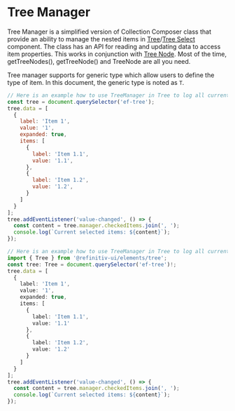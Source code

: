 <!-- 
title: Tree Manager
location: ./custom-components/utils/tree-manager
type: page
layout: default
-->

# Tree Manager

Tree Manager is a simplified version of Collection Composer class that provide an ability to manage the nested items in [Tree](/elements/tree)/[Tree Select](/elements/tree-select) component. The class has an API for reading and updating data to access item properties. This works in conjunction with [Tree Node](/custom-components/utils/tree-node). Most of the time, getTreeNodes(), getTreeNode() and TreeNode are all you need.

Tree manager supports for generic type which allow users to define the type of item. In this document, the generic type is noted as `T`.

```javascript
// Here is an example how to use TreeManager in Tree to log all current selected items.
const tree = document.querySelector('ef-tree');
tree.data = [
  {
    label: 'Item 1',
    value: '1',
    expanded: true,
    items: [
      {
        label: 'Item 1.1',
        value: '1.1',
      },
      {
        label: 'Item 1.2',
        value: '1.2',
      }
    ]
  }
];
tree.addEventListener('value-changed', () => {
  const content = tree.manager.checkedItems.join(', ');
  console.log(`Current selected items: ${content}`);
});
```

```typescript
// Here is an example how to use TreeManager in Tree to log all current selected items.
import { Tree } from '@refinitiv-ui/elements/tree';
const tree: Tree = document.querySelector('ef-tree')!;
tree.data = [
  {
    label: 'Item 1',
    value: '1',
    expanded: true,
    items: [
      {
        label: 'Item 1.1',
        value: '1.1'
      },
      {
        label: 'Item 1.2',
        value: '1.2'
      }
    ]
  }
];
tree.addEventListener('value-changed', () => {
  const content = tree.manager.checkedItems.join(', ');
  console.log(`Current selected items: ${content}`);
});
```
